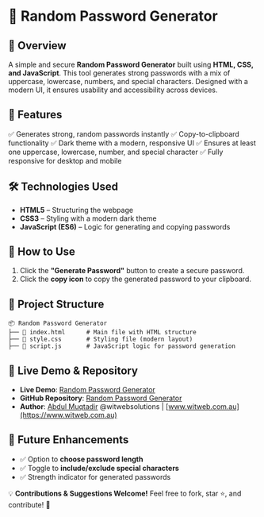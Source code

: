 # 🔐 Random Password Generator

## 📌 Overview
A simple and secure **Random Password Generator** built using **HTML, CSS, and JavaScript**. This tool generates strong passwords with a mix of uppercase, lowercase, numbers, and special characters. Designed with a modern UI, it ensures usability and accessibility across devices.

## 🚀 Features
✅ Generates strong, random passwords instantly
✅ Copy-to-clipboard functionality
✅ Dark theme with a modern, responsive UI
✅ Ensures at least one uppercase, lowercase, number, and special character
✅ Fully responsive for desktop and mobile

## 🛠️ Technologies Used
- **HTML5** – Structuring the webpage
- **CSS3** – Styling with a modern dark theme
- **JavaScript (ES6)** – Logic for generating and copying passwords

## 📜 How to Use
1. Click the **"Generate Password"** button to create a secure password.
2. Click the **copy icon** to copy the generated password to your clipboard.

## 📂 Project Structure
```
📦 Random Password Generator
├── 📄 index.html      # Main file with HTML structure
├── 📄 style.css       # Styling file (modern layout)
├── 📄 script.js       # JavaScript logic for password generation
```

## 🔗 Live Demo & Repository
- **Live Demo**: [Random Password Generator](https://amuqtadir99.github.io/random-password-generator/)
- **GitHub Repository**: [Random Password Generator](https://github.com/amuqtadir99)
- **Author**: [Abdul Muqtadir](https://github.com/amuqtadir99) @witwebsolutions | [www.witweb.com.au](https://www.witweb.com.au)

## 🎯 Future Enhancements
- ✅ Option to **choose password length**
- ✅ Toggle to **include/exclude special characters**
- ✅ Strength indicator for generated passwords

💡 **Contributions & Suggestions Welcome!** Feel free to fork, star ⭐, and contribute! 🚀

